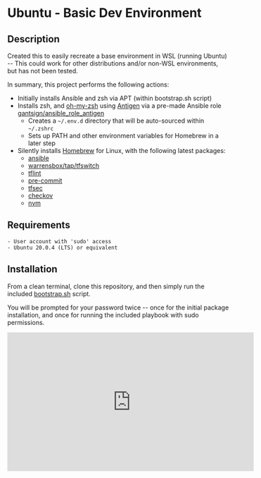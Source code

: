# Ubuntu - Basic Dev Environment

## Description
Created this to easily recreate a base environment in WSL (running Ubuntu) -- This could work for other distributions and/or non-WSL environments, but has not been tested.

In summary, this project performs the following actions:
* Initially installs Ansible and zsh via APT (within bootstrap.sh script)
* Installs zsh, and [oh-my-zsh](https://ohmyz.sh/) using [Antigen](https://antigen.sharats.me/) via a pre-made Ansible role [gantsign/ansible_role_antigen](https://github.com/gantsign/ansible_role_antigen)
  * Creates a `~/.env.d` directory that will be auto-sourced within `~/.zshrc`
  * Sets up PATH and other environment variables for Homebrew in a later step
* Silently installs [Homebrew](https://brew.sh/) for Linux, with the following latest packages:
  * [ansible](https://github.com/ansible/ansible)
  * [warrensbox/tap/tfswitch](https://tfswitch.warrensbox.com/)
  * [tflint](https://github.com/terraform-linters/tflint)
  * [pre-commit](https://pre-commit.com/)
  * [tfsec](https://github.com/aquasecurity/tfsec)
  * [checkov](https://www.checkov.io/)
  * [nvm](https://github.com/nvm-sh/nvm)

## Requirements
```
- User account with 'sudo' access
- Ubuntu 20.0.4 (LTS) or equivalent
```

## Installation
From a clean terminal, clone this repository, and then simply run the included [bootstrap.sh](./bootstrap.sh) script. 

You will be prompted for your password twice -- once for the initial package installation, and once for running the included playbook with sudo permissions.

<iframe id="video" width="560" height="315" src="https://vimeo.com/689731302" frameborder="0" allow="autoplay; encrypted-media" allowfullscreen=""></iframe>

